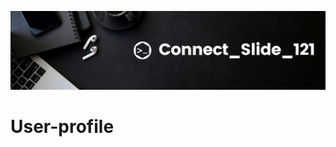 ![alt text](https://github.com/Connectslide121/User-profile/blob/main/Connect_banner_github.png)

# User-profile
